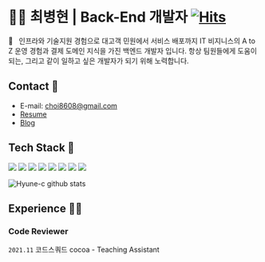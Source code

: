 # :ok_man:&nbsp;최병현 | Back-End 개발자 [![Hits](https://hits.seeyoufarm.com/api/count/incr/badge.svg?url=https%3A%2F%2Fgithub.com%2FHyune-c%2Fhit-counter&count_bg=%2379C83D&title_bg=%23555555&icon=&icon_color=%23E7E7E7&title=hits&edge_flat=false)](https://hits.seeyoufarm.com)

:wave:&nbsp;&nbsp;&nbsp;인프라와 기술지원 경험으로 대고객 민원에서 서비스 배포까지 IT 비지니스의 A to Z 운영 경험과 결제 도메인 지식을 가진 백엔드 개발자 입니다. 항상 팀원들에게 도움이 되는, 그리고 같이 일하고 싶은 개발자가 되기 위해 노력합니다.

Contact 📝 
---
- E-mail: choi8608@gmail.com
- [Resume](https://www.notion.so/Byung-Hyeon-Choi-203ddcc7f3d74e4e819acac3627d9e26)
- [Blog](https://hyune-c.tistory.com/)

Tech Stack 🔧 
---
![](https://img.shields.io/badge/java-%23ED8B00.svg?style=flat-square&logo=java&logoColor=white)
![](https://img.shields.io/badge/spring-%236DB33F.svg?style=flat-square&logo=spring&logoColor=white) ![](https://img.shields.io/badge/mysql-%2300f.svg?style=flat-square&logo=mysql&logoColor=white) ![](https://img.shields.io/badge/AWS-%23FF9900.svg?style=flat-square&logo=amazon-aws&logoColor=white) ![](https://img.shields.io/badge/git-%23F05033.svg?style=flat-square&logo=git&logoColor=white) ![](https://img.shields.io/badge/CIRCLECI-%23161616.svg?style=flat-square&logo=circleci&logoColor=white) ![](https://img.shields.io/badge/githubactions-%232671E5.svg?style=flat-square&logo=githubactions&logoColor=white)
![](https://img.shields.io/badge/IntelliJIDEA-000000.svg?style=flat-square&logo=intellij-idea&logoColor=white)

![Hyune-c github stats](https://github-readme-stats.vercel.app/api?username=Hyune-c&hide=issues&show_icons=true)

Experience 👨‍💻 
---
### Code Reviewer

`2021.11` 코드스쿼드 cocoa - Teaching Assistant
